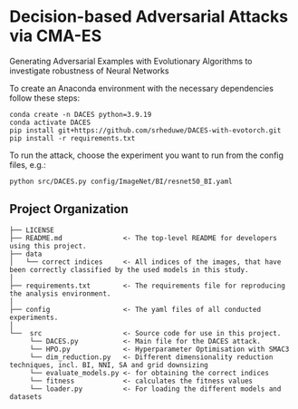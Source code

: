 Decision-based Adversarial Attacks via CMA-ES
==============================

Generating Adversarial Examples with Evolutionary Algorithms to investigate robustness of Neural Networks

To create an Anaconda environment with the necessary dependencies follow these steps:
```
conda create -n DACES python=3.9.19
conda activate DACES
pip install git+https://github.com/srheduwe/DACES-with-evotorch.git
pip install -r requirements.txt
```
To run the attack, choose the experiment you want to run from the config files, e.g.:
```
python src/DACES.py config/ImageNet/BI/resnet50_BI.yaml
```

Project Organization
------------

    ├── LICENSE
    ├── README.md               <- The top-level README for developers using this project.
    ├── data
    │   └── correct indices     <- All indices of the images, that have been correctly classified by the used models in this study.
    │
    ├── requirements.txt        <- The requirements file for reproducing the analysis environment.
    │
    ├── config                  <- The yaml files of all conducted experiments.
    │
    └──  src                    <- Source code for use in this project.
         └── DACES.py           <- Main file for the DACES attack.
         └── HPO.py             <- Hyperparameter Optimisation with SMAC3
         └── dim_reduction.py   <- Different dimensionality reduction techniques, incl. BI, NNI, SA and grid downsizing
         └── evaluate_models.py <- for obtaining the correct indices
         └── fitness            <- calculates the fitness values
         └── loader.py          <- For loading the different models and datasets
